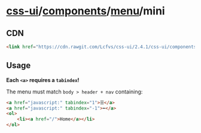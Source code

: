 # [css-ui](../../../#readme)/[components](../../#readme)/[menu](../#readme)/<a>mini</a>

## CDN

```html
<link href="https://cdn.rawgit.com/Lcfvs/css-ui/2.4.1/css-ui/components/menu/mini/mini.min.css" media="screen" rel="stylesheet" /> 
```

## Usage

**Each `<a>` requires a `tabindex`!**

The menu must match `body > header + nav` containing:

```html
<a href="javascript:" tabindex="1">☰</a>
<a href="javascript:" tabindex="-1">⬅</a>
<ol>
    <li><a href="/">Home</a></li>
</ol>
```